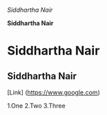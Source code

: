 *Siddhartha Nair*

**Siddhartha Nair**

# Siddhartha Nair

## Siddhartha Nair

[Link] (https://www.google.com)

1.One
2.Two
3.Three
